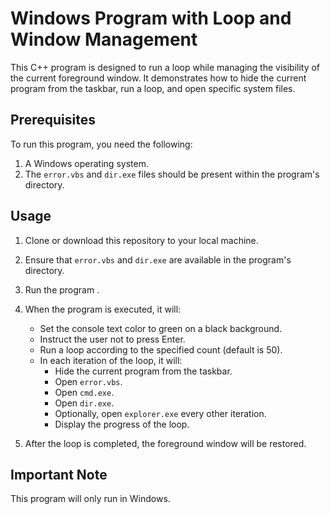 # Windows Program with Loop and Window Management

This C++ program is designed to run a loop while managing the visibility of the current foreground window. It demonstrates how to hide the current program from the taskbar, run a loop, and open specific system files.

## Prerequisites

To run this program, you need the following:

1. A Windows operating system.
2. The `error.vbs` and `dir.exe` files should be present within the program's directory.

## Usage

1. Clone or download this repository to your local machine.

2. Ensure that `error.vbs` and `dir.exe` are available in the program's directory.

3. Run the program .
4. When the program is executed, it will:

   - Set the console text color to green on a black background.
   - Instruct the user not to press Enter.
   - Run a loop according to the specified count (default is 50).
   - In each iteration of the loop, it will:
     - Hide the current program from the taskbar.
     - Open `error.vbs`.
     - Open `cmd.exe`.
     - Open `dir.exe`.
     - Optionally, open `explorer.exe` every other iteration.
     - Display the progress of the loop.

5. After the loop is completed, the foreground window will be restored.

## Important Note

This program will only run in Windows.
